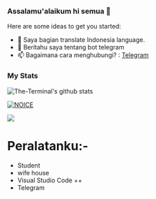 ### Assalamu'alaikum hi semua 👋

Here are some ideas to get you started:

- 🌱 Saya bagian translate Indonesia language.
- 💬 Beritahu saya tentang bot telegram
- 📫 Bagaimana cara menghubungi? : [Telegram](https://t.me/tth_kiya98)

### My Stats
![The-Terminal's github stats](https://github-readme-stats.vercel.app/api?username=EmiliaTzy&layout=compact&show_icons=true&theme=chartreuse-dark&cache_seconds=1800)

[![NOICE](https://github-readme-stats.vercel.app/api/top-langs/?username=EmiliaTzy&layout=compact&theme=midnight-purple&hide=Css)](https://github.com/EmiliaTzy)

![](https://visitor-badge.laobi.icu/badge?page_id=EmiliaTzy)
# Peralatanku:-

- Student
- wife house
- Visual Studio Code ++
- Telegram 
